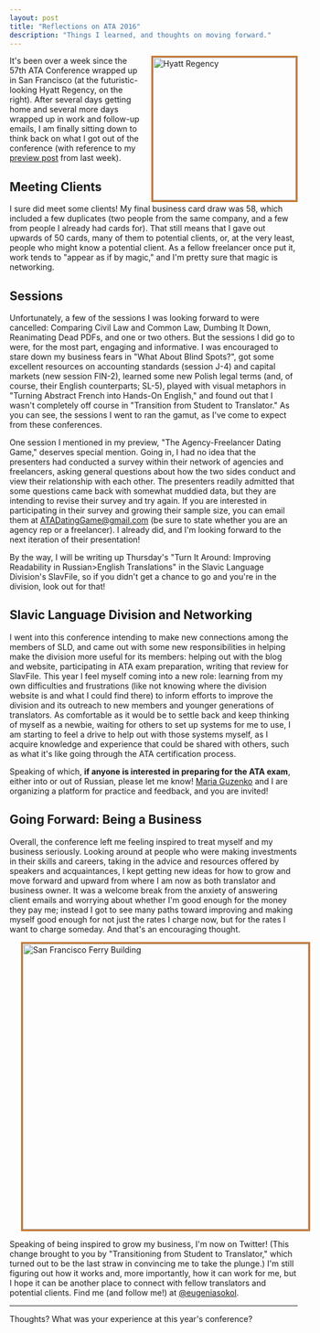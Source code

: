 ```yaml
---
layout: post
title: "Reflections on ATA 2016"
description: "Things I learned, and thoughts on moving forward."
---
```


<img src="{{ site.baseurl }}public/DSCN4765.JPG" alt="Hyatt Regency" style="border:3px solid;border-color:rgb(196, 120, 52);width: 250px;margin-left:20px;padding:0px;background:transparent;" align="right">

It's been over a week since the 57th ATA Conference wrapped up in San Francisco (at the futuristic-looking Hyatt Regency, on the right). After several days getting home and several more days wrapped up in work and follow-up emails, I am finally sitting down to think back on what I got out of the conference (with reference to my <a href="{{ site.baseurl }}2016/11/01/ATA-preview/">preview post</a> from last week).

## Meeting Clients

I sure did meet some clients! My final business card draw was 58, which included a few duplicates (two people from the same company, and a few from people I already had cards for). That still means that I gave out upwards of 50 cards, many of them to potential clients, or, at the very least, people who might know a potential client. As a fellow freelancer once put it, work tends to "appear as if by magic," and I'm pretty sure that magic is networking.

## Sessions

Unfortunately, a few of the sessions I was looking forward to were cancelled: Comparing Civil Law and Common Law, Dumbing It Down, Reanimating Dead PDFs, and one or two others. But the sessions I did go to were, for the most part, engaging and informative. I was encouraged to stare down my business fears in "What About Blind Spots?", got some excellent resources on accounting standards (session J-4) and capital markets (new session FIN-2), learned some new Polish legal terms (and, of course, their English counterparts; SL-5), played with visual metaphors in "Turning Abstract French into Hands-On English," and found out that I wasn't completely off course in "Transition from Student to Translator." As you can see, the sessions I went to ran the gamut, as I've come to expect from these conferences.

One session I mentioned in my preview, "The Agency-Freelancer Dating Game," deserves special mention. Going in, I had no idea that the presenters had conducted a survey within their network of agencies and freelancers, asking general questions about how the two sides conduct and view their relationship with each other. The presenters readily admitted that some questions came back with somewhat muddied data, but they are intending to revise their survey and try again. If you are interested in participating in their survey and growing their sample size, you can email them at ATADatingGame@gmail.com (be sure to state whether you are an agency rep or a freelancer). I already did, and I'm looking forward to the next iteration of their presentation!

By the way, I will be writing up Thursday's "Turn It Around: Improving Readability in Russian>English Translations" in the Slavic Language Division's SlavFile, so if you didn't get a chance to go and you're in the division, look out for that!

## Slavic Language Division and Networking

I went into this conference intending to make new connections among the members of SLD, and came out with some new responsibilities in helping make the division more useful for its members: helping out with the blog and website, participating in ATA exam preparation, writing that review for SlavFile. This year I feel myself coming into a new role: learning from my own difficulties and frustrations (like not knowing where the division website is and what I could find there) to inform efforts to improve the division and its outreach to new members and younger generations of translators. As comfortable as it would be to settle back and keep thinking of myself as a newbie, waiting for others to set up systems for me to use, I am starting to feel a drive to help out with those systems myself, as I acquire knowledge and experience that could be shared with others, such as what it's like going through the ATA certification process.

Speaking of which, **if anyone is interested in preparing for the ATA exam**, either into or out of Russian, please let me know! <a href="https://intorussian.net/">Maria Guzenko</a> and I are organizing a platform for practice and feedback, and you are invited!

## Going Forward: Being a Business

Overall, the conference left me feeling inspired to treat myself and my business seriously. Looking around at people who were making investments in their skills and careers, taking in the advice and resources offered by speakers and acquaintances, I kept getting new ideas for how to grow and move forward and upward from where I am now as both translator and business owner. It was a welcome break from the anxiety of answering client emails and worrying about whether I'm good enough for the money they pay me; instead I got to see many paths toward improving and making myself good enough for not just the rates I charge now, but for the rates I want to charge someday. And that's an encouraging thought.

<p><img src="{{ site.baseurl }}public/DSCN4766.JPG" alt="San Francisco Ferry Building" style="border:3px solid;border-color:rgb(196, 120, 52);width: 500px;margin-left:20px;padding:0px;background:transparent;" align="center"></p>

Speaking of being inspired to grow my business, I'm now on Twitter! (This change brought to you by "Transitioning from Student to Translator," which turned out to be the last straw in convincing me to take the plunge.) I'm still figuring out how it works and, more importantly, how it can work for me, but I hope it can be another place to connect with fellow translators and potential clients. Find me (and follow me!) at <a href="https://twitter.com/eugeniasokol">@eugeniasokol</a>.

--------------------

Thoughts? What was your experience at this year's conference?